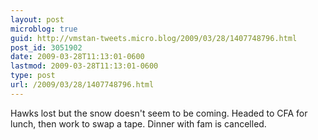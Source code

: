 ```yaml
---
layout: post
microblog: true
guid: http://vmstan-tweets.micro.blog/2009/03/28/1407748796.html
post_id: 3051902
date: 2009-03-28T11:13:01-0600
lastmod: 2009-03-28T11:13:01-0600
type: post
url: /2009/03/28/1407748796.html
---
```

Hawks lost but the snow doesn't seem to be coming. Headed to CFA for lunch, then work to swap a tape. Dinner with fam is cancelled.

